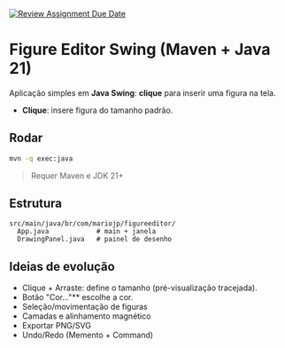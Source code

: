 [![Review Assignment Due Date](https://classroom.github.com/assets/deadline-readme-button-22041afd0340ce965d47ae6ef1cefeee28c7c493a6346c4f15d667ab976d596c.svg)](https://classroom.github.com/a/9nbJ-Z_g)
# Figure Editor Swing (Maven + Java 21)

Aplicação simples em **Java Swing**: **clique** para inserir uma figura na tela.
- **Clique**: insere figura do tamanho padrão.

## Rodar
```bash
mvn -q exec:java
```
> Requer Maven e JDK 21+

## Estrutura
```
src/main/java/br/com/mariojp/figureeditor/
  App.java            # main + janela
  DrawingPanel.java   # painel de desenho

```

## Ideias de evolução
- Clique + Arraste: define o tamanho (pré-visualização tracejada).
- Botão "Cor..."** escolhe a cor.
- Seleção/movimentação de figuras
- Camadas e alinhamento magnético
- Exportar PNG/SVG
- Undo/Redo (Memento + Command)
